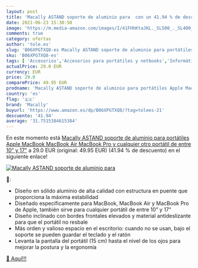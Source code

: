 ```yaml
---
layout: post
title: 'Macally ASTAND soporte de aluminio para  con un 41.94 % de descuento'
date: 2021-06-23 15:30:50
image: 'https://m.media-amazon.com/images/I/41FHhKtaJKL._SL500_._SL400_.jpg'
comments: true
category: ofertas
author: 'tole.es'
slug: 'B06XPGTXQ8-es Macally ASTAND soporte de aluminio para portátiles Apple...'
sku: 'B06XPGTXQ8-es'
tags: [ 'Accesorios','Accesorios para portátiles y netbooks','Informática','Soportes de regazo para portátiles y netbooks','apple','macally', ]
actualPrice: 29.0 EUR
currency: EUR
price: 29.0
comparePrice: 49.95 EUR
prodname: 'Macally ASTAND soporte de aluminio para portátiles Apple MacBook  MacBook Air  MacBook Pro y cualquier otro portátil de entre 10” y 17"'
country: 'es'
flag: '🇪🇸'
brand: 'Macally'
buyurl: 'https://www.amazon.es/dp/B06XPGTXQ8/?tag=tolees-21'
descuento: '41.94'
average: '31.7515384615384'
---
```


En este momento está [Macally ASTAND soporte de aluminio para portátiles Apple MacBook  MacBook Air  MacBook Pro y cualquier otro portátil de entre 10” y 17"](https://www.amazon.es/dp/B06XPGTXQ8/?tag=tolees-21) a 29.0 EUR (original: 49.95 EUR) (41.94 %  de descuento) en el siguiente enlace!

[![Macally ASTAND soporte de aluminio para ](https://m.media-amazon.com/images/I/41FHhKtaJKL._SL500_._SL400_.jpg)](https://www.amazon.es/dp/B06XPGTXQ8/?tag=tolees-21)

🔎:

- Diseño en sólido aluminio de alta calidad con estructura en puente que proporciona la máxima estabilidad
- Diseñado específicamente para MacBook, MacBook Air y MacBook Pro de Apple, también sirve para cualquier portátil de entre 10” y 17"
- Diseño inclinado con bordes frontales elevados y material antideslizante para que el portátil no resbale
- Más orden y valioso espacio en el escritorio: cuando no se usan, bajo el soporte se pueden guardar el teclado y el ratón
- Levanta la pantalla del portátil (15 cm) hasta el nivel de los ojos para mejorar la postura y la ergonomía

[🛒 Aquí!!!](https://www.amazon.es/dp/B06XPGTXQ8/?tag=tolees-21)

